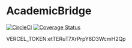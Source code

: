 # AcademicBridge
[![CircleCI](https://dl.circleci.com/status-badge/img/gh/Rutarenzi/AcademicBridge/tree/main.svg?style=svg)](https://dl.circleci.com/status-badge/redirect/gh/Rutarenzi/AcademicBridge/tree/main)
[![Coverage Status](https://coveralls.io/repos/github/Rutarenzi/AcademicBridge/badge.svg)](https://coveralls.io/github/Rutarenzi/AcademicBridge)





VERCEL_TOKEN:etTERuT7XrPrpY8D3WcmH2Qp